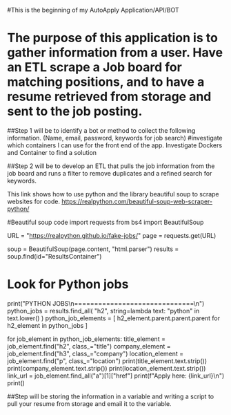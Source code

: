 #This is the beginning of my AutoApply Application/API/BOT


# The purpose of this application is to gather information from a user. Have an ETL scrape a Job board for matching positions, and to have a resume retrieved from storage and sent to the job posting.

##Step 1 will be to identify a bot or method to collect the following information. (Name, email, password, keywords for job search)
#investigate which containers I can use for the front end of the app. Investigate Dockers and Container to find a solution


##Step 2 will be to develop an ETL that pulls the job information from the job board and runs a filter to remove duplicates and a refined search for keywords.

This link shows how to use python and the library beautiful soup to scrape websites for code.
https://realpython.com/beautiful-soup-web-scraper-python/

#Beautiful soup code
import requests
from bs4 import BeautifulSoup


URL = "https://realpython.github.io/fake-jobs/"
page = requests.get(URL)

soup = BeautifulSoup(page.content, "html.parser")
results = soup.find(id="ResultsContainer")

# Look for Python jobs
print("PYTHON JOBS\n==============================\n")
python_jobs = results.find_all(
    "h2", string=lambda text: "python" in text.lower()
)
python_job_elements = [
    h2_element.parent.parent.parent for h2_element in python_jobs
]

for job_element in python_job_elements:
    title_element = job_element.find("h2", class_="title")
    company_element = job_element.find("h3", class_="company")
    location_element = job_element.find("p", class_="location")
    print(title_element.text.strip())
    print(company_element.text.strip())
    print(location_element.text.strip())
    link_url = job_element.find_all("a")[1]["href"]
    print(f"Apply here: {link_url}\n")
    print()



##Step will be storing the information in a variable and writing a script to pull your resume from storage and email it to the variable.

